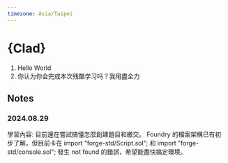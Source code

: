 ```yaml
---
timezone: Asia/Taipei
---
```


# {Clad}

1. Hello World
2. 你认为你会完成本次残酷学习吗？我用盡全力

## Notes

<!-- Content_START -->

### 2024.08.29
學習內容:
目前還在嘗試搞懂怎麼創建題目和繳交。
Foundry 的檔案架構已有初步了解，但目前卡在 import "forge-std/Script.sol"; 和 import "forge-std/console.sol"; 發生 not found 的錯誤，希望能盡快搞定環境。

<!-- Content_END -->
